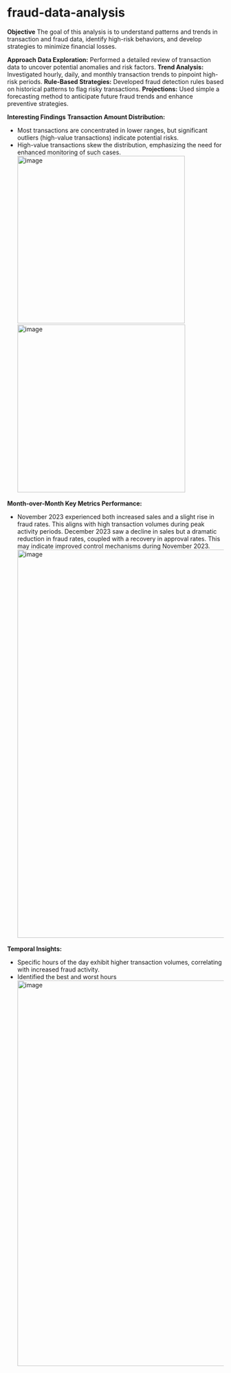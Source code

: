 # fraud-data-analysis

**Objective**
The goal of this analysis is to understand patterns and trends in transaction and fraud data, identify high-risk behaviors, and develop strategies to minimize financial losses.

**Approach**
**Data Exploration:** Performed a detailed review of transaction data to uncover potential anomalies and risk factors.
**Trend Analysis:** Investigated hourly, daily, and monthly transaction trends to pinpoint high-risk periods.
**Rule-Based Strategies:** Developed fraud detection rules based on historical patterns to flag risky transactions.
**Projections:** Used simple a forecasting method to anticipate future fraud trends and enhance preventive strategies.

**Interesting Findings**
**Transaction Amount Distribution:**
  - Most transactions are concentrated in lower ranges, but significant outliers (high-value transactions) indicate potential risks.    
  - High-value transactions skew the distribution, emphasizing the need for enhanced monitoring of such cases.
    <img width="389" alt="image" src="https://github.com/user-attachments/assets/dfdb0d5f-9619-45bc-95fb-7f854b245413" />
    <img width="390" alt="image" src="https://github.com/user-attachments/assets/54f89dcb-61d6-4c06-b314-253cae4053d2" />

**Month-over-Month Key Metrics Performance:**
  - November 2023 experienced both increased sales and a slight rise in fraud rates. This aligns with high transaction volumes during peak activity periods. December 2023 saw      a decline in sales but a dramatic reduction in fraud rates, coupled with a recovery in approval rates. This may indicate improved control mechanisms during November 2023.
    <img width="902" alt="image" src="https://github.com/user-attachments/assets/86cc42e3-d85b-4b07-80cb-f4a90d26a5a7" />

**Temporal Insights:**
  - Specific hours of the day exhibit higher transaction volumes, correlating with increased fraud activity.
  - Identified the best and worst hours
    <img width="896" alt="image" src="https://github.com/user-attachments/assets/b5da9520-56ee-4854-8ea0-5052d04aae76" />




  

